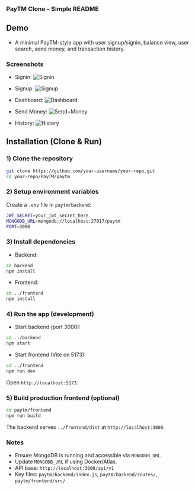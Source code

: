
### PayTM Clone – Simple README

## Demo
- A minimal PayTM-style app with user signup/signin, balance view, user search, send money, and transaction history.

### Screenshots
- Signin:
![Signin](https://via.placeholder.com/1200x700?text=Signin+Screenshot)

- Signup:
![Signup](https://via.placeholder.com/1200x700?text=Signup+Screenshot)

- Dashboard:
![Dashboard](https://via.placeholder.com/1200x700?text=Dashboard+Screenshot)

- Send Money:
![Send+Money](https://via.placeholder.com/1200x700?text=Send+Money+Screenshot)

- History:
![History](https://via.placeholder.com/1200x700?text=History+Screenshot)

## Installation (Clone & Run)

### 1) Clone the repository
```bash
git clone https://github.com/your-username/your-repo.git
cd your-repo/PayTM/paytm
```

### 2) Setup environment variables
Create a `.env` file in `paytm/backend`:
```bash
JWT_SECRET=your_jwt_secret_here
MONGODB_URL=mongodb://localhost:27017/paytm
PORT=3000
```

### 3) Install dependencies
- Backend:
```bash
cd backend
npm install
```

- Frontend:
```bash
cd ../frontend
npm install
```

### 4) Run the app (development)
- Start backend (port 3000):
```bash
cd ../backend
npm start
```

- Start frontend (Vite on 5173):
```bash
cd ../frontend
npm run dev
```

Open `http://localhost:5173`.

### 5) Build production frontend (optional)
```bash
cd paytm/frontend
npm run build
```
The backend serves `../frontend/dist` at `http://localhost:3000`.

### Notes
- Ensure MongoDB is running and accessible via `MONGODB_URL`.
- Update `MONGODB_URL` if using Docker/Atlas.
- API base: `http://localhost:3000/api/v1`
- Key files: `paytm/backend/index.js`, `paytm/backend/routes/`, `paytm/frontend/src/`
